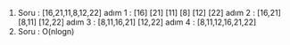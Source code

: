 1. Soru :  [16,21,11,8,12,22]    adım 1 : [16] [21] [11] [8] [12] [22] adım 2 : [16,21] [8,11] [12,22] adım 3 : [8,11,16,21] [12,22] adım 4 : [8,11,12,16,21,22]
2. Soru : O(nlogn)
